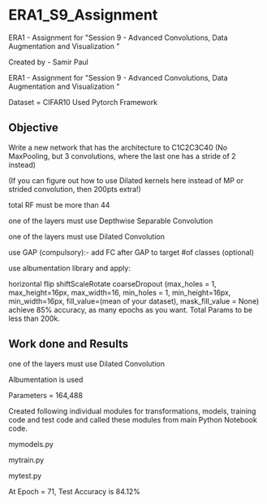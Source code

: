 # ERA1_S9_Assignment
ERA1 - Assignment for "Session 9 - Advanced Convolutions, Data Augmentation and Visualization "

Created by - Samir Paul

ERA1 - Assignment for "Session 9 - Advanced Convolutions, Data Augmentation and Visualization "

Dataset = CIFAR10 Used Pytorch Framework

## Objective
Write a new network that has the architecture to C1C2C3C40 (No MaxPooling, but 3 convolutions, where the last one has a stride of 2 instead)

(If you can figure out how to use Dilated kernels here instead of MP or strided convolution, then 200pts extra!)

total RF must be more than 44

one of the layers must use Depthwise Separable Convolution

one of the layers must use Dilated Convolution

use GAP (compulsory):- add FC after GAP to target #of classes (optional)

use albumentation library and apply:

horizontal flip shiftScaleRotate coarseDropout (max_holes = 1, max_height=16px, max_width=16, min_holes = 1, min_height=16px, min_width=16px, fill_value=(mean of your dataset), mask_fill_value = None) achieve 85% accuracy, as many epochs as you want. Total Params to be less than 200k.

## Work done and Results
one of the layers must use Dilated Convolution

Albumentation is used

Parameters = 164,488

Created following individual modules for transformations, models, training code and test code and called these modules from main Python Notebook code.


mymodels.py

mytrain.py

mytest.py

At Epoch = 71, Test Accuracy is 84.12%
